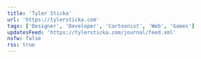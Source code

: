 ```yaml
---
title: 'Tyler Sticka'
url: 'https://tylersticka.com'
tags: ['Designer', 'Developer', 'Cartoonist', 'Web', 'Games']
updatesFeed: 'https://tylersticka.com/journal/feed.xml'
nsfw: false
rss: true
---
```


